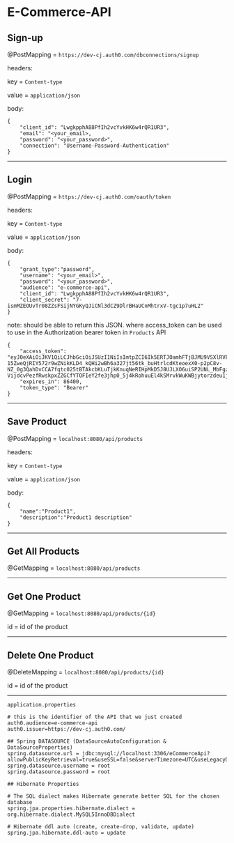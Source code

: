 # E-Commerce-API

## Sign-up
@PostMapping = `https://dev-cj.auth0.com/dbconnections/signup`

headers:

key = `Content-type`

value = `application/json`

body:
```
{
    "client_id": "LwgkpphA88PfIh2vcYvkHK6w4rQR1UR3",
	"email": "<your_email>,
	"password": "<your_password>",
	"connection": "Username-Password-Authentication"
}
```

---

## Login
@PostMapping = `https://dev-cj.auth0.com/oauth/token`

headers:

key = `Content-type`

value = `application/json`

body:
```
{
    "grant_type":"password",
	"username": "<your_email>",
	"password": "<your_password>",
	"audience": "e-commerce-api",
	"client_id": "LwgkpphA88PfIh2vcYvkHK6w4rQR1UR3",
	"client_secret": "7-ismMZEOUvTr08ZZsFSijNYGKyQJiCNl3dCZ9DlrBHaUCnMhtrxV-tgc1p7uHL2"
}
```
note: should be able to return this JSON. where access_token can be used to use in the Authorization bearer token in  `Products` API
```
{
    "access_token": "eyJ0eXAiOiJKV1QiLCJhbGciOiJSUzI1NiIsImtpZCI6Ik5ERTJOamhFTjBJMU9VSXlRVFJGT0VJNFFqY3hPVEk1T0VGRVJFSTFOVVUwUWpNNVJUVXpOUSJ9.eyJpc3MiOiJodHRwczovL2Rldi1jai5hdXRoMC5jb20vIiwic3ViIjoiYXV0aDB8NWNhNDFjZDYyZTdlN2QxMGUyNTUwZTQ3IiwiYXVkIjoiZS1jb21tZXJjZS1hcGkiLCJpYXQiOjE1NTQ4NjA1NTQsImV4cCI6MTU1NDk0Njk1NCwiYXpwIjoiTHdna3BwaEE4OFBmSWgydmNZdmtISzZ3NHJRUjFVUjMiLCJndHkiOiJwYXNzd29yZCJ9.FnzQCJKTY-15ZweQjRIY572r9wZNikKLD4_kQHi2wBh6a327jt56tk_buHtrlcdKteoexX0-p2pC8v-NZ_0g3QahDvCCA7fqtc025tBTAkcbKLuTjkKnuqNeRIHpMkD5J8UJLXO6uiSP2UNL_MbFgznqp0rqYRgiRn3aHbVIxTIODlr2JhpCBuupfjjq5ihGXAhi20jgqWiaKS5d4pZSj_ACVbdNiikmYXKmhDaI-VijdcvPezfRwskpxZZGCfYTOFIeY2fe3jhp0_5j4kRohuuEl4kSMrvkWuKWBjytorzdeu1jKNNM5PsyhD8S64xccFSQv3f14BgTpngqW_5Z9w",
    "expires_in": 86400,
    "token_type": "Bearer"
}
```

---

## Save Product
@PostMapping = `localhost:8080/api/products`

headers:

key = `Content-type`

value = `application/json`

body:
```
{
	"name":"Product1",
	"description":"Product1 description"
}
```

---

## Get All Products
@GetMapping = `localhost:8080/api/products`

---

## Get One Product
@GetMapping = `localhost:8080/api/products/{id}`

id = id of the product

---

## Delete One Product
@DeleteMapping = `localhost:8080/api/products/{id}`

id = id of the product

---

`application.properties`
```
# this is the identifier of the API that we just created
auth0.audience=e-commerce-api
auth0.issuer=https://dev-cj.auth0.com/

## Spring DATASOURCE (DataSourceAutoConfiguration & DataSourceProperties)
spring.datasource.url = jdbc:mysql://localhost:3306/eCommerceApi?allowPublicKeyRetrieval=true&useSSL=false&serverTimezone=UTC&useLegacyDatetimeCode=false
spring.datasource.username = root
spring.datasource.password = root

## Hibernate Properties

# The SQL dialect makes Hibernate generate better SQL for the chosen database
spring.jpa.properties.hibernate.dialect = org.hibernate.dialect.MySQL5InnoDBDialect

# Hibernate ddl auto (create, create-drop, validate, update)
spring.jpa.hibernate.ddl-auto = update
```